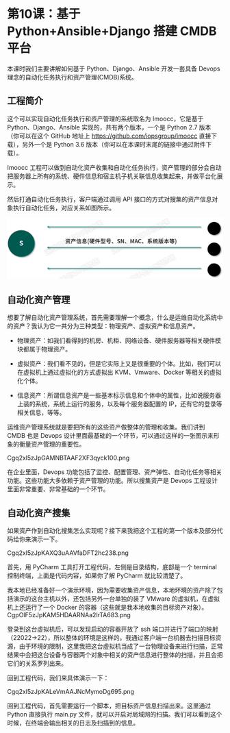 # 第10课：基于 Python+Ansible+Django 搭建 CMDB 平台

本课时我们主要讲解如何基于 Python、Django、Ansible 开发一套具备 Devops 理念的自动化任务执行和资产管理(CMDB)系统。

## 工程简介

这个可以实现自动化任务执行和资产管理的系统取名为 Imoocc，它是基于 Python、Django、Ansible 实现的，共有两个版本，一个是 Python 2.7 版本（你可以在这个 GitHub 地址上 https://github.com/iopsgroup/imoocc 直接下载），另外一个是 Python 3.6 版本（你可以在本课时末尾的链接中通过附件下载）。

Imoocc 工程可以做到自动化资产收集和自动化任务执行，资产管理的部分会自动把服务器上所有的系统、硬件信息和宿主机子机关联信息收集起来，并做平台化展示。

然后打通自动化任务执行，客户端通过调用 API 接口的方式对搜集的资产信息对象执行自动化任务，对应关系如图所示。

![](/static/image/CgpOIF5zJpGAOh_3AAETRSBrz8A133.png)

## 自动化资产管理

想要了解自动化资产管理系统，首先需要理解一个概念，什么是运维自动化系统中的资产？我认为它一共分为三种类型：物理资产、虚拟资产和信息资产。

* 物理资产：如我们看得到的机房、机柜、网络设备、硬件服务器等相关硬件模块都属于物理资产。

* 虚拟资产：我们看不见的，但是它实际上又是很重要的个体。比如，我们可以在虚拟机上通过虚拟化的方式虚拟出 KVM、Vmware、Docker 等相关的虚拟化个体。

* 信息资产：所谓信息资产是一些基本标示信息和个体中的属性，比如说服务器上装的系统，系统上运行的服务，以及每个服务器配置的 IP，还有它的登录等相关信息，等等。

运维资产管理系统就是要把所有的这些资产做整体的管理和收集。我们讲到 CMDB 也是 Devops 设计里面最基础的一个环节，可以通过这样的一张图示来形象的衡量资产管理的重要性。

Cgq2xl5zJpGAMNBTAAF2XF3qyck100.png

在企业里面，Devops 功能包括了监控、配置管理、资产弹性、自动化任务等相关功能。这些功能大多依赖于资产管理的功能。所以搜集资产是 Devops 工程设计里面非常重要、非常基础的一个环节。

## 自动化资产搜集

如果资产作到自动化搜集怎么实现呢？接下来我把这个工程的第一个版本及部分代码给你来演示一下。

Cgq2xl5zJpKAXQ3uAAVfaDFT2hc238.png

首先，用 PyCharm 工具打开工程代码，左侧是目录结构，底部是一个 terminal 控制终端，上面是代码内容，如果你了解 PyCharm 就比较清楚了。

我本地已经准备好一个演示环境，因为需要收集资产信息，本地环境的资产除了包括演示的这台主机以外，还包括另外一台单独的装了 VMware 的虚拟机，在虚拟机上还运行了一个 Docker 的容器（这些就是我本地收集的目标资产对象）。
CgpOIF5zJpKAM5HDAARNAa2lrTA683.png

登录到这台虚拟机后，可以发现启动的容器开放了 ssh 端口并进行了端口的映射（22022->22），所以整体的环境是这样的。我通过客户端一台机器去扫描目标资源，由于环境的限制，这里我把这台虚拟机当成了一台物理设备来进行扫描，正常结果中会把这台设备与容器两个对象中相关的资产信息进行整体的扫描，并且会把它们的关系罗列出来。

回到工程代码，我们来具体演示一下：

Cgq2xl5zJpKALeVmAAJNcMymoDg695.png

回到工程代码，首先需要运行一个脚本，把目标资产信息扫描出来。这里通过 Python 直接执行 main.py 文件，就可以开启对局域网的扫描。我们可以看到这个时候，在终端会输出相关的日志及扫描到的信息。